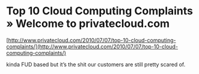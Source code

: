 <!--
id: 781948230
link: http://tumblr.atmos.org/post/781948230/top-10-cloud-computing-complaints-welcome-to
slug: top-10-cloud-computing-complaints-welcome-to
date: Wed Jul 07 2010 11:56:40 GMT-0700 (PDT)
publish: 2010-07-07
tags: 
title: Top 10 Cloud Computing Complaints » Welcome to privatecloud.com
-->


Top 10 Cloud Computing Complaints » Welcome to privatecloud.com
===============================================================

[http://www.privatecloud.com/2010/07/07/top-10-cloud-computing-complaints/](http://www.privatecloud.com/2010/07/07/top-10-cloud-computing-complaints/)

kinda FUD based but it’s the shit our customers are still pretty scared
of.

